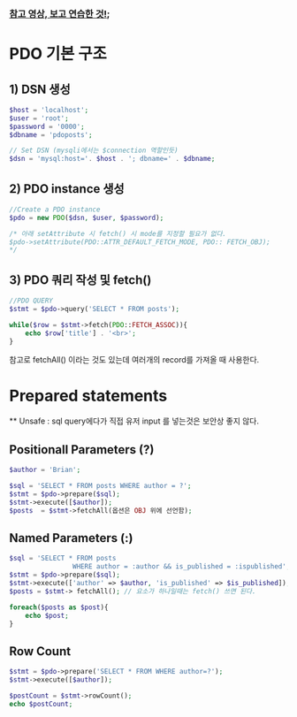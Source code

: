 ### [참고  영상, 보고 연습한 것!]([https://www.youtube.com/watch?v=kEW6f7Pilc4&t=1s](https://www.youtube.com/watch?v=kEW6f7Pilc4&t=1s));

# PDO 기본 구조

## 1) DSN 생성

```php
$host = 'localhost';
$user = 'root';
$password = '0000';
$dbname = 'pdoposts';

// Set DSN (mysqli에서는 $connection 역할인듯)
$dsn = 'mysql:host='. $host . '; dbname=' . $dbname;
```

## 2) PDO instance 생성

```php
//Create a PDO instance
$pdo = new PDO($dsn, $user, $password);

/* 아래 setAttribute 시 fetch() 시 mode를 지정할 필요가 없다.
$pdo->setAttribute(PDO::ATTR_DEFAULT_FETCH_MODE, PDO:: FETCH_OBJ);
*/

```

## 3) PDO 쿼리 작성 및 fetch()

```php
//PDO QUERY
$stmt = $pdo->query('SELECT * FROM posts');

while($row = $stmt->fetch(PDO::FETCH_ASSOC)){
	echo $row['title'] . '<br>';
}
```

 참고로 fetchAll() 이라는 것도 있는데 여러개의 record를 가져올 때 사용한다.

# Prepared statements

** Unsafe : sql query에다가 직접 유저 input 를 넣는것은 보안상 좋지 않다.

## Positionall Parameters (?)

```php
$author = 'Brian';

$sql = 'SELECT * FROM posts WHERE author = ?';
$stmt = $pdo->prepare($sql); 
$stmt->execute([$author]);
$posts  = $stmt->fetchAll(옵션은 OBJ 위에 선언함);
```

## Named Parameters (:)

```php
$sql = 'SELECT * FROM posts 
				WHERE author = :author && is_published = :ispublished';
$stmt = $pdo->prepare($sql);
$stmt->execute(['author' => $author, 'is_published' => $is_published]);
$posts = $stmt-> fetchAll(); // 요소가 하나일때는 fetch() 쓰면 된다.

foreach($posts as $post){
	echo $post;
}
```

## Row Count

```php
$stmt = $pdo->prepare('SELECT * FROM WHERE author=?');
$stmt->execute([$author]);

$postCount = $stmt->rowCount();
echo $postCount;
```
